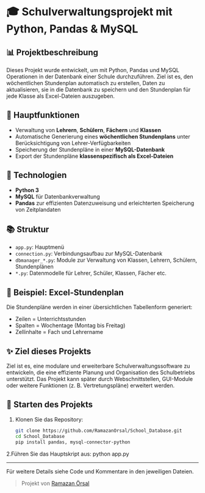 # 🎓 Schulverwaltungsprojekt mit Python, Pandas & MySQL

## 📊 Projektbeschreibung

Dieses Projekt wurde entwickelt, um mit Python, Pandas und MySQL Operationen in der Datenbank einer Schule durchzuführen. Ziel ist es, den wöchentlichen Stundenplan automatisch zu erstellen, Daten zu aktualisieren, sie in die Datenbank zu speichern und den Stundenplan für jede Klasse als Excel-Dateien auszugeben.

## 📂 Hauptfunktionen

* Verwaltung von **Lehrern**, **Schülern**, **Fächern** und **Klassen**
* Automatische Generierung eines **wöchentlichen Stundenplans** unter Berücksichtigung von Lehrer-Verfügbarkeiten
* Speicherung der Stundenpläne in einer **MySQL-Datenbank**
* Export der Stundenpläne **klassenspezifisch als Excel-Dateien**

## 🔧 Technologien

* **Python 3**
* **MySQL** für Datenbankverwaltung
* **Pandas** zur effizienten Datenzuweisung und erleichterten Speicherung von Zeitplandaten

## 📚 Struktur

* `app.py`: Hauptmenü
* `connection.py`: Verbindungsaufbau zur MySQL-Datenbank
* `dbmanager_*.py`: Module zur Verwaltung von Klassen, Lehrern, Schülern, Stundenplänen
* `*.py`: Datenmodelle für Lehrer, Schüler, Klassen, Fächer etc.

## 📄 Beispiel: Excel-Stundenplan

Die Stundenpläne werden in einer übersichtlichen Tabellenform generiert:

* Zeilen = Unterrichtsstunden
* Spalten = Wochentage (Montag bis Freitag)
* Zellinhalte = Fach und Lehrername

## ✨ Ziel dieses Projekts

Ziel ist es, eine modulare und erweiterbare Schulverwaltungssoftware zu entwickeln, die eine effiziente Planung und Organisation des Schulbetriebs unterstützt. Das Projekt kann später durch Webschnittstellen, GUI-Module oder weitere Funktionen (z. B. Vertretungspläne) erweitert werden.


## 🚀 Starten des Projekts

1. Klonen Sie das Repository:
   ```bash
   git clone https://github.com/RamazanOrsal/School_Database.git
   cd School_Database
   pip install pandas, mysql-connector-python

2.Führen Sie das Hauptskript aus:
  python app.py


---

Für weitere Details siehe Code und Kommentare in den jeweiligen Dateien.

> Projekt von [Ramazan Örsal](https://github.com/RamazanOrsal)
